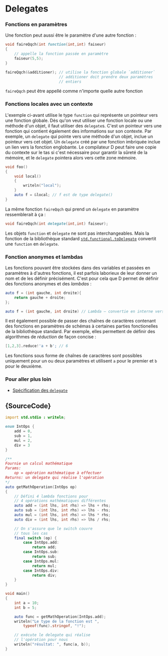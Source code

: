 # Delegates

### Fonctions en paramètres

Une fonction peut aussi être le paramètre d'une autre fonction :

```d
void faireQqch(int function(int,int) faiseur)
{
    // appelle la fonction passée en paramètre
    faiseur(5,5);
}

faireQqch(&additioner); // utilise la fonction globale `additioner`
                        // additioner doit prendre deux paramètres
                        // entiers
```

`faireQqch` peut être appellé comme n'importe quelle autre fonction

### Fonctions locales avec un contexte

L'exemple ci-avant utilise le type `function` qui représente un pointeur vers une fonction globale. Dès qu'on veut utiliser une fonction locale ou une méthode d'un objet, il faut utiliser des `delegate`s. C'est un pointeur vers une fonction qui contient également des informations sur son contexte. Par exemple, un `delegate` qui pointe vers une méthode d'un objet, inclue un pointeur vers cet objet. Un `delegate` créé par une fonction imbriquée inclue un lien vers la fonction englobante. Le compilateur D peut faire une copie du contexte sur le tas si c'est nécessaire pour garantir la sûreté de la mémoire, et le `delegate` pointera alors vers cette zone mémoire.

```d
void foo()
{
    void local()
    {
        writeln("local");
    }
    auto f = &local; // f est de type delegate()
}
```
La même fonction `faireQqch` qui prend un `delegate` en paramètre ressemblerait à ça :

```d
void faireQqch(int delegate(int,int) faiseur);
```

Les objets `function` et `delegate` ne sont pas interchangeables. Mais la fonction de la bibliothèque standard [`std.functional.toDelegate`](https://dlang.org/phobos/std_functional.html#.toDelegate) convertit une `function` en `delegate`.

### Fonction anonymes et lambdas

Les fonctions pouvant être stockées dans des variables et passées en paramètres à d'autres fonctions, il est parfois laborieux de leur donner un nom et de les définir précisément. C'est pour cela que D permet de définir des fonctions anonymes et des _lambdas_ :

```d
auto f = (int gauche, int droite){
    return gauche + droite;
};

auto f = (int gauche, int droite) // Lambda — convertie en interne vers la fonction ci-avant
```

Il est également possible de passer des chaînes de caractères contenant des fonctions en paramètres de schémas à certaines parties fonctionelles de la bibliothèque standard. Par exemple, elles permettent de définir des algorithmes de _réduction_ de façon concise :

```d
[1,2,3].reduce!'a + b'; // 6
```

Les fonctions sous forme de chaînes de caractères sont possibles uniquement pour un ou deux paramètres et utilisent `a` pour le premier et `b` pour le deuxième.

### Pour aller plus loin

- [Spécification des `delegate`](https://dlang.org/spec/function.html#closures)

## {SourceCode}

```d
import std.stdio : writeln;

enum IntOps {
    add = 0,
    sub = 1,
    mul = 2,
    div = 3
}

/**
Fournie un calcul mathématique
Params:
    op = opération mathématique à effectuer
Returns: un delegate qui réalise l'opération
*/
auto getMathOperation(IntOps op)
{
    // Défini 4 lambda fonctions pour
    // 4 opérations mathématiques différentes
    auto add = (int lhs, int rhs) => lhs + rhs;
    auto sub = (int lhs, int rhs) => lhs - rhs;
    auto mul = (int lhs, int rhs) => lhs * rhs;
    auto div = (int lhs, int rhs) => lhs / rhs;

    // On s'assure que le switch couvre
    // tous les cas
    final switch (op) {
        case IntOps.add:
            return add;
        case IntOps.sub:
            return sub;
        case IntOps.mul:
            return mul;
        case IntOps.div:
            return div;
    }
}

void main()
{
    int a = 10;
    int b = 5;

    auto func = getMathOperation(IntOps.add);
    writeln("Le type de la fonction est ",
        typeof(func).stringof, "!");

    // exécute le delegate qui réalise 
    // l'opération pour nous
    writeln("résultat: ", func(a, b));
}
```

